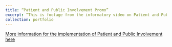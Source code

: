 ```yaml
---
title: “Patient and Public Involvement Promo”
excerpt: “This is footage from the informatory video on Patient and Public Involvement Imperial College London<br/><img src='/images/Picture ppi.png'>"
collection: portfolio
---
```


[More information for the implementation of Patient and Public Involvement here](https://www.cancerresearchuk.org/sites/default/files/clinical_case_study_03_0.pdf)

